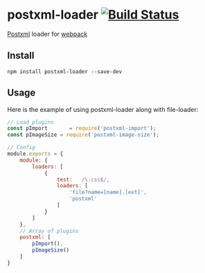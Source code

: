 # postxml-loader  [![Build Status][ci-img]][ci]
[Postxml] loader for [webpack]

[Postxml]: https://github.com/postxml/postxml
[webpack]: https://github.com/webpack/webpack
[ci-img]:  https://travis-ci.org/postxml/postxml-loader.svg
[ci]:      https://travis-ci.org/postxml/postxml-loader

## Install
`npm install postxml-loader --save-dev`


## Usage
Here is the example of using postxml-loader along with file-loader:
```js
// Load plugins
const pImport       = require('postxml-import');
const pImageSize = require('postxml-image-size');

// Config
module.exports = {
    module: {
        loaders: [
            {
                test:   /\.css$/,
                loaders: [
					'file?name=[name].[ext]',
					'postxml'
				]
            }
        ]
    },
	// Array of plugins
    postxml: [
		pImport(),
		pImageSize()
	]
}
```

